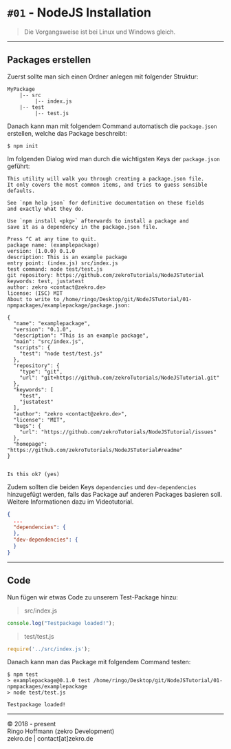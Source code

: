 # `#01` - NodeJS Installation

> Die Vorgangsweise ist bei Linux und Windows gleich.

---

## Packages erstellen

Zuerst sollte man sich einen Ordner anlegen mit folgender Struktur:

```
MyPackage
    |-- src
         |-- index.js
    |-- test
         |-- test.js
```

Danach kann man mit folgendem Command automatisch die `package.json` erstellen, welche das Package beschreibt:
```
$ npm init
```

Im folgenden Dialog wird man durch die wichtigsten Keys der `package.json` geführt:

```
This utility will walk you through creating a package.json file.
It only covers the most common items, and tries to guess sensible defaults.

See `npm help json` for definitive documentation on these fields
and exactly what they do.

Use `npm install <pkg>` afterwards to install a package and
save it as a dependency in the package.json file.

Press ^C at any time to quit.
package name: (examplepackage) 
version: (1.0.0) 0.1.0
description: This is an example package
entry point: (index.js) src/index.js
test command: node test/test.js
git repository: https://github.com/zekroTutorials/NodeJSTutorial
keywords: test, justatest
author: zekro <contact@zekro.de>
license: (ISC) MIT
About to write to /home/ringo/Desktop/git/NodeJSTutorial/01-npmpackages/examplepackage/package.json:

{
  "name": "examplepackage",
  "version": "0.1.0",
  "description": "This is an example package",
  "main": "src/index.js",
  "scripts": {
    "test": "node test/test.js"
  },
  "repository": {
    "type": "git",
    "url": "git+https://github.com/zekroTutorials/NodeJSTutorial.git"
  },
  "keywords": [
    "test",
    "justatest"
  ],
  "author": "zekro <contact@zekro.de>",
  "license": "MIT",
  "bugs": {
    "url": "https://github.com/zekroTutorials/NodeJSTutorial/issues"
  },
  "homepage": "https://github.com/zekroTutorials/NodeJSTutorial#readme"
}


Is this ok? (yes) 
```

Zudem sollten die beiden Keys `dependencies` und `dev-dependencies` hinzugefügt werden, falls das Package auf anderen Packages basieren soll. Weitere Informationen dazu im Videotutorial.

```json
{
  ...
  "dependencies": { 
  },
  "dev-dependencies": { 
  }
}
```

---

## Code

Nun fügen wir etwas Code zu unserem Test-Package hinzu:

> src/index.js
```js
console.log("Testpackage loaded!");
```

> test/test.js
```js
require('../src/index.js');
```

Danach kann man das Package mit folgendem Command testen:
```
$ npm test
> examplepackage@0.1.0 test /home/ringo/Desktop/git/NodeJSTutorial/01-npmpackages/examplepackage
> node test/test.js

Testpackage loaded!
```

---

© 2018 - present  
Ringo Hoffmann (zekro Development)  
zekro.de | contact[at]zekro.de

